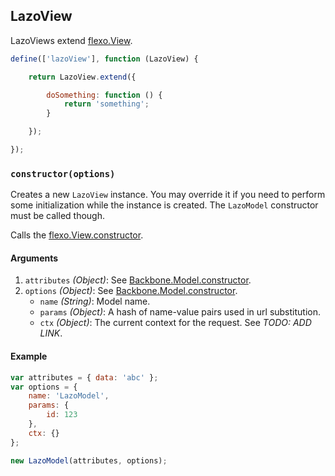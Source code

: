 ## LazoView

LazoViews extend [flexo.View](http://backbonejs.org/#Model).

```js
define(['lazoView'], function (LazoView) {

    return LazoView.extend({

        doSomething: function () {
            return 'something';
        }

    });

});
```

### `constructor(options)`

Creates a new `LazoView` instance.
You may override it if you need to perform some initialization while the instance is created.
The `LazoModel` constructor must be called though.

Calls the [flexo.View.constructor](http://backbonejs.org/#Model-constructor).

#### Arguments
1. `attributes` *(Object)*: See [Backbone.Model.constructor](http://backbonejs.org/#Model-constructor).
1. `options` *(Object)*: See [Backbone.Model.constructor](http://backbonejs.org/#Model-constructor).
    - `name` *(String)*: Model name.
    - `params` *(Object)*: A hash of name-value pairs used in url substitution.
    - `ctx` *(Object)*: The current context for the request. See *TODO: ADD LINK*.

#### Example
```js
var attributes = { data: 'abc' };
var options = {
    name: 'LazoModel',
    params: {
        id: 123
    },
    ctx: {}
};

new LazoModel(attributes, options);
```